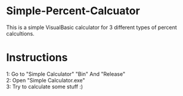 # Simple-Percent-Calcuator
This is a simple VisualBasic calculator for 3 different types of percent calcultions.

# Instructions
1: Go to "Simple Calculator" "Bin" And "Release"<br />
2: Open "Simple Calculator.exe"<br />
3: Try to calculate some stuff :)<br />
